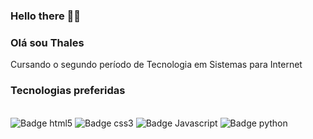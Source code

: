 ### Hello there 👋🗿

### Olá sou Thales
Cursando o segundo período de Tecnologia em Sistemas para Internet

### Tecnologias preferidas
<div style="display: inline_block"><br>
    <img aling="center" src="https://img.shields.io/badge/HTML5-E34F26?style=for-the-badge&logo=html5&logoColor=white" alt="Badge html5">
    <img aling="center" src="https://img.shields.io/badge/CSS3-1572B6?style=for-the-badge&logo=css3&logoColor=white" alt="Badge css3">
    <img aling="center" src="https://img.shields.io/badge/JavaScript-F7DF1E?style=for-the-badge&logo=javascript&logoColor=black" alt="Badge Javascript">
    <img aling="center" src="https://img.shields.io/badge/Python-14354C?style=for-the-badge&logo=python&logoColor=white" alt="Badge python">
</div>

    

